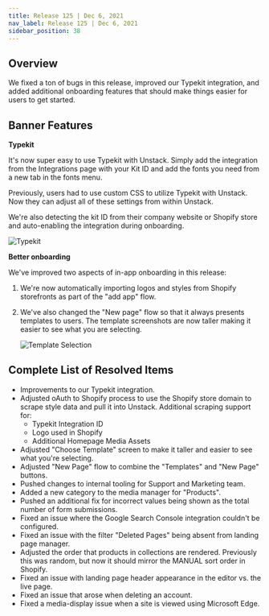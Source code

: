 ```yaml
---
title: Release 125 | Dec 6, 2021
nav_label: Release 125 | Dec 6, 2021
sidebar_position: 38
---
```


## Overview

We fixed a ton of bugs in this release, improved our Typekit integration, and added additional onboarding features that
should make things easier for users to get started.

## Banner Features

**Typekit**

It's now super easy to use Typekit with Unstack. Simply add the integration from the Integrations page with your Kit ID
and add the fonts you need from a new tab in the fonts menu.

Previously, users had to use custom CSS to utilize Typekit with Unstack. Now they can adjust all of these settings from
within Unstack.

We're also detecting the kit ID from their company website or Shopify store and auto-enabling the integration during
onboarding.

![Typekit](/assets/studio/Screen_Shot_2021-11-30_at_4.00.27_PM.png)

**Better onboarding**

We've improved two aspects of in-app onboarding in this release:

1. We're now automatically importing logos and styles from Shopify storefronts as part of the "add app" flow.
2. We've also changed the "New page" flow so that it always presents templates to users. The template screenshots are
   now taller making it easier to see what you are selecting.

   ![Template Selection](/assets/studio/Choose_template.png)

## Complete List of Resolved Items

* Improvements to our Typekit integration.
* Adjusted oAuth to Shopify process to use the Shopify store domain to scrape style data and pull it into Unstack.
  Additional scraping support for:
    + Typekit Integration ID
    + Logo used in Shopify
    + Additional Homepage Media Assets
* Adjusted "Choose Template" screen to make it taller and easier to see what you're selecting.
* Adjusted "New Page" flow to combine the "Templates" and "New Page" buttons.
* Pushed changes to internal tooling for Support and Marketing team.
* Added a new category to the media manager for "Products".
* Pushed an additional fix for incorrect values being shown as the total number of form submissions.
* Fixed an issue where the Google Search Console integration couldn't be configured.
* Fixed an issue with the filter "Deleted Pages" being absent from landing page manager.
* Adjusted the order that products in collections are rendered. Previously this was random, but now it should mirror the
  MANUAL sort order in Shopify.
* Fixed an issue with landing page header appearance in the editor vs. the live page.
* Fixed an issue that arose when deleting an account.
* Fixed a media-display issue when a site is viewed using Microsoft Edge.
